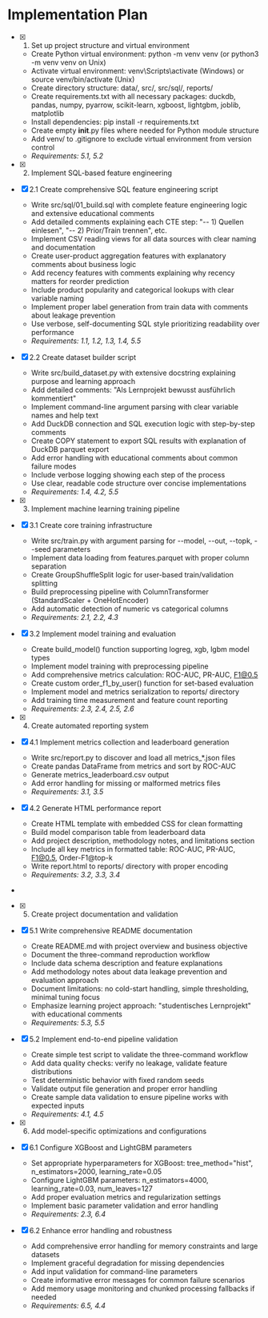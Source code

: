 # Implementation Plan

- [x] 1. Set up project structure and virtual environment


  - Create Python virtual environment: python -m venv venv (or python3 -m venv venv on Unix)
  - Activate virtual environment: venv\Scripts\activate (Windows) or source venv/bin/activate (Unix)
  - Create directory structure: data/, src/, src/sql/, reports/
  - Create requirements.txt with all necessary packages: duckdb, pandas, numpy, pyarrow, scikit-learn, xgboost, lightgbm, joblib, matplotlib
  - Install dependencies: pip install -r requirements.txt
  - Create empty __init__.py files where needed for Python module structure
  - Add venv/ to .gitignore to exclude virtual environment from version control
  - _Requirements: 5.1, 5.2_

- [x] 2. Implement SQL-based feature engineering





- [x] 2.1 Create comprehensive SQL feature engineering script


  - Write src/sql/01_build.sql with complete feature engineering logic and extensive educational comments
  - Add detailed comments explaining each CTE step: "-- 1) Quellen einlesen", "-- 2) Prior/Train trennen", etc.
  - Implement CSV reading views for all data sources with clear naming and documentation
  - Create user-product aggregation features with explanatory comments about business logic
  - Add recency features with comments explaining why recency matters for reorder prediction
  - Include product popularity and categorical lookups with clear variable naming
  - Implement proper label generation from train data with comments about leakage prevention
  - Use verbose, self-documenting SQL style prioritizing readability over performance
  - _Requirements: 1.1, 1.2, 1.3, 1.4, 5.5_



- [x] 2.2 Create dataset builder script





  - Write src/build_dataset.py with extensive docstring explaining purpose and learning approach
  - Add detailed comments: "Als Lernprojekt bewusst ausführlich kommentiert"
  - Implement command-line argument parsing with clear variable names and help text
  - Add DuckDB connection and SQL execution logic with step-by-step comments
  - Create COPY statement to export SQL results with explanation of DuckDB parquet export
  - Add error handling with educational comments about common failure modes
  - Include verbose logging showing each step of the process
  - Use clear, readable code structure over concise implementations
  - _Requirements: 1.4, 4.2, 5.5_


- [x] 3. Implement machine learning training pipeline



- [x] 3.1 Create core training infrastructure


  - Write src/train.py with argument parsing for --model, --out, --topk, --seed parameters
  - Implement data loading from features.parquet with proper column separation
  - Create GroupShuffleSplit logic for user-based train/validation splitting
  - Build preprocessing pipeline with ColumnTransformer (StandardScaler + OneHotEncoder)
  - Add automatic detection of numeric vs categorical columns
  - _Requirements: 2.1, 2.2, 4.3_

- [x] 3.2 Implement model training and evaluation


  - Create build_model() function supporting logreg, xgb, lgbm model types
  - Implement model training with preprocessing pipeline
  - Add comprehensive metrics calculation: ROC-AUC, PR-AUC, F1@0.5
  - Create custom order_f1_by_user() function for set-based evaluation
  - Implement model and metrics serialization to reports/ directory
  - Add training time measurement and feature count reporting
  - _Requirements: 2.3, 2.4, 2.5, 2.6_

- [x] 4. Create automated reporting system





- [x] 4.1 Implement metrics collection and leaderboard generation


  - Write src/report.py to discover and load all metrics_*.json files
  - Create pandas DataFrame from metrics and sort by ROC-AUC
  - Generate metrics_leaderboard.csv output
  - Add error handling for missing or malformed metrics files
  - _Requirements: 3.1, 3.5_

- [x] 4.2 Generate HTML performance report


  - Create HTML template with embedded CSS for clean formatting
  - Build model comparison table from leaderboard data
  - Add project description, methodology notes, and limitations section
  - Include all key metrics in formatted table: ROC-AUC, PR-AUC, F1@0.5, Order-F1@top-k
  - Write report.html to reports/ directory with proper encoding
  - _Requirements: 3.2, 3.3, 3.4_
-

- [x] 5. Create project documentation and validation









- [x] 5.1 Write comprehensive README documentation


  - Create README.md with project overview and business objective
  - Document the three-command reproduction workflow
  - Include data schema description and feature explanations
  - Add methodology notes about data leakage prevention and evaluation approach
  - Document limitations: no cold-start handling, simple thresholding, minimal tuning focus
  - Emphasize learning project approach: "studentisches Lernprojekt" with educational comments
  - _Requirements: 5.3, 5.5_



- [x] 5.2 Implement end-to-end pipeline validation


  - Create simple test script to validate the three-command workflow
  - Add data quality checks: verify no leakage, validate feature distributions
  - Test deterministic behavior with fixed random seeds
  - Validate output file generation and proper error handling
  - Create sample data validation to ensure pipeline works with expected inputs
  - _Requirements: 4.1, 4.5_

- [x] 6. Add model-specific optimizations and configurations




- [x] 6.1 Configure XGBoost and LightGBM parameters


  - Set appropriate hyperparameters for XGBoost: tree_method="hist", n_estimators=2000, learning_rate=0.05
  - Configure LightGBM parameters: n_estimators=4000, learning_rate=0.03, num_leaves=127
  - Add proper evaluation metrics and regularization settings
  - Implement basic parameter validation and error handling
  - _Requirements: 2.3, 6.4_

- [x] 6.2 Enhance error handling and robustness


  - Add comprehensive error handling for memory constraints and large datasets
  - Implement graceful degradation for missing dependencies
  - Add input validation for command-line parameters
  - Create informative error messages for common failure scenarios
  - Add memory usage monitoring and chunked processing fallbacks if needed
  - _Requirements: 6.5, 4.4_